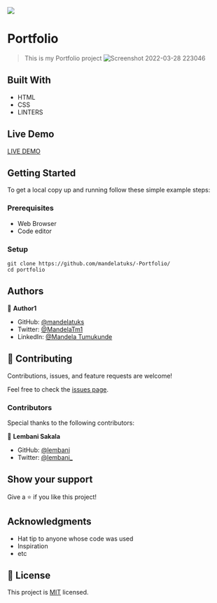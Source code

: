 ![](https://img.shields.io/badge/Microverse-blueviolet)

# Portfolio
> This is my Portfolio project
> ![Screenshot 2022-03-28 223046](https://user-images.githubusercontent.com/38649067/160482100-39d42d6d-a41d-404e-b6eb-bb19b7b019a1.png)



## Built With

- HTML
- CSS
- LINTERS

## Live Demo 

[LIVE DEMO](https://mandelatuks.github.io/Portfolio/)


## Getting Started


To get a local copy up and running follow these simple example steps:

### Prerequisites
 - Web Browser
 - Code editor

### Setup
~~~
git clone https://github.com/mandelatuks/-Portfolio/
cd portfolio
~~~



## Authors

👤 **Author1**

- GitHub: [@mandelatuks](https://github.com/mandelatuks)
- Twitter: [@MandelaTm1](https://twitter.com/MandelaTm1)
- LinkedIn: [@Mandela Tumukunde](https://www.linkedin.com/in/mandela-tumukunde-794755194/)

## 🤝 Contributing

Contributions, issues, and feature requests are welcome!

Feel free to check the [issues page](../../issues/).

### Contributors

Special thanks to the following contributors:

👤 **Lembani Sakala**

- GitHub: [@lembani](https://github.com/lembani)
- Twitter: [@lembani_](https://twitter.com/lembani_)


## Show your support

Give a ⭐️ if you like this project!

## Acknowledgments

- Hat tip to anyone whose code was used
- Inspiration
- etc

## 📝 License

This project is [MIT](./MIT.md) licensed.
